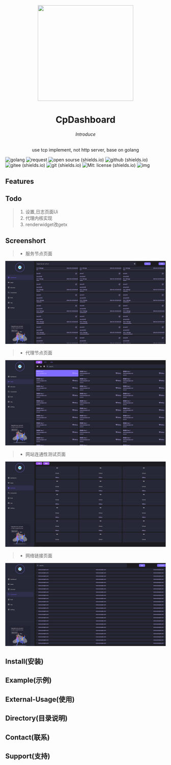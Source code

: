 

<div align=center></br></br></br>
<center> <img src="http://www.cilang.buzz/static/file/logo.jpg" zoom="100%"  width="300" height="300" /></center>

#  <center>  CpDashboard </center>

###### <center>Introduce</center>

<center>use tcp implement, not http server, base on golang</center>

</div>


![golang](https://img.shields.io/badge/fultter-blue?logo=fultter) ![request](https://img.shields.io/badge/proxy-blue?logo=proxy)  ![open sourse (shields.io)](https://img.shields.io/badge/open%20sourse-darkgreen?logo=opensourceinitiative)   ![github (shields.io)](https://img.shields.io/badge/github-grey?logo=github) ![gitee (shields.io)](https://img.shields.io/badge/gitee-orange?logo=gitee) ![git (shields.io)](https://img.shields.io/badge/git-lightblue?logo=git) ![Mit: license (shields.io)](https://img.shields.io/badge/Mit-license-blue?logo=bookstack) ![img](https://komarev.com/ghpvc/?username=cpdashbord&&style=flat-square)

## Features

## Todo

>1. 设置,日志页面Ui
>2. 代理内核实现
>3. renderwidget改getx

## Screenshort
>- 服务节点页面

![ShortCut1](/shortcut/shortcut1.png)

>- 代理节点页面

![ShortCut1](/shortcut/shortcut2.png)

>- 网站连通性测试页面

![ShortCut1](/shortcut/shortcut3.png)

>- 网络链接页面

![ShortCut1](/shortcut/shortcut4.png)


## Install(安装)

## Example(示例)

## External-Usage(使用)

## Directory(目录说明)

## Contact(联系)

## Support(支持)














